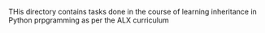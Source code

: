  THis directory contains tasks done in the course of learning inheritance in Python prpgramming as per the ALX curriculum
